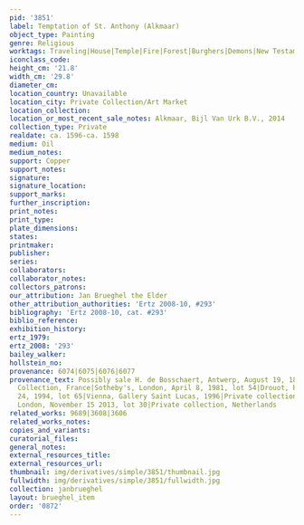 ```yaml
---
pid: '3851'
label: Temptation of St. Anthony (Alkmaar)
object_type: Painting
genre: Religious
worktags: Traveling|House|Temple|Fire|Forest|Burghers|Demons|New Testament|Saint
iconclass_code:
height_cm: '21.8'
width_cm: '29.8'
diameter_cm:
location_country: Unavailable
location_city: Private Collection/Art Market
location_collection:
location_or_most_recent_sale_notes: Alkmaar, Bijl Van Urk B.V., 2014
collection_type: Private
realdate: ca. 1596-ca. 1598
medium: Oil
medium_notes:
support: Copper
support_notes:
signature:
signature_location:
support_marks:
further_inscription:
print_notes:
print_type:
plate_dimensions:
states:
printmaker:
publisher:
series:
collaborators:
collaborator_notes:
collectors_patrons:
our_attribution: Jan Brueghel the Elder
other_attribution_authorities: 'Ertz 2008-10, #293'
bibliography: 'Ertz 2008-10, cat. #293'
biblio_reference:
exhibition_history:
ertz_1979:
ertz_2008: '293'
bailey_walker:
hollstein_no:
provenance: 6074|6075|6076|6077
provenance_text: Possibly sale H. de Bosschaert, Antwerp, August 19, 1801, lot 59|Private
  Collection, France|Sotheby's, London, April 8, 1981, lot 54|Drouot, Paris, June
  24, 1994, lot 65|Vienna, Gallery Saint Lucas, 1996|Private collection, Netherlands|Christie's,
  London, November 15 2013, lot 30|Private collection, Netherlands
related_works: 9689|3608|3606
related_works_notes:
copies_and_variants:
curatorial_files:
general_notes:
external_resources_title:
external_resources_url:
thumbnail: img/derivatives/simple/3851/thumbnail.jpg
fullwidth: img/derivatives/simple/3851/fullwidth.jpg
collection: janbrueghel
layout: brueghel_item
order: '0872'
---
```

